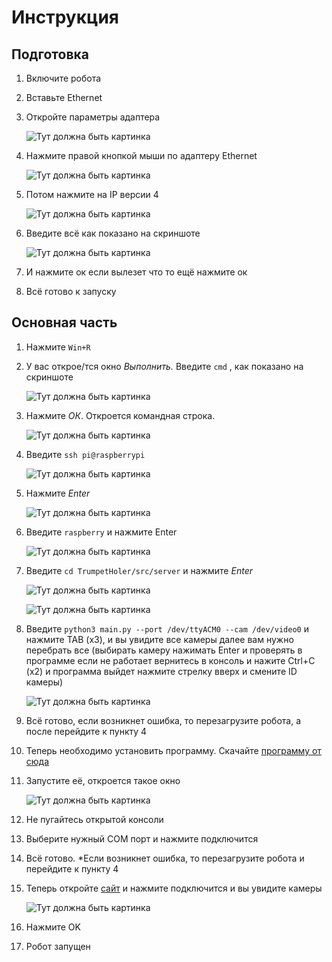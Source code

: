 # Инструкция

## Подготовка

1. Включите робота
2. Вставьте Ethernet
3. Откройте параметры адаптера

    ![Тут должна быть картинка](asset/Network1.png)

4. Нажмите правой кнопкой мыши по адаптеру Ethernet

    ![Тут должна быть картинка](asset/Network2.png)

5. Потом нажмите на IP версии 4

    ![Тут должна быть картинка](asset/Network3.png)

6. Введите всё как показано на скриншоте

    ![Тут должна быть картинка](asset/Network4.png)

7. И нажмите ок если вылезет что то ещё нажмите ок
8. Всё готово к запуску

## Основная часть

1. Нажмите `Win+R`
2. У вас открое/тся окно *Выполнить.* Введите `cmd` , как показано на скриншоте

    ![Тут должна быть картинка](asset/Win-R.png)

1. Нажмите *ОК*. Откроется командная строка.

    ![Тут должна быть картинка](asset/Cmd.png)

2. Введите `ssh pi@raspberrypi`

    ![Тут должна быть картинка](asset/Cmd-SSH.png)

3. Нажмите *Enter*

    ![Тут должна быть картинка](asset/Cmd-Password.png)

4. Введите `raspberry` и нажмите Enter

    ![Тут должна быть картинка](asset/Cmd-Connected.png)

5. Введите `cd TrumpetHoler/src/server` и нажмите *Enter*

    ![Тут должна быть картинка](asset/Cmd-CD1.png)

    ![Тут должна быть картинка](asset/Cmd-CD2.png)

6. Введите `python3 main.py --port /dev/ttyACM0 --cam /dev/video0` и нажмите TAB (x3), и вы увидите все камеры далее вам нужно перебрать все (выбирать камеру нажимать Enter и проверять в программе если не работает вернитесь в консоль и нажите Ctrl+C (x2) и программа выйдет нажмите стрелку вверх и смените ID камеры)

    ![Тут должна быть картинка](asset/Cmd-Command1.png)

7. Всё готово, если возникнет ошибка, то перезагрузите робота, а после перейдите к пункту 4
8. Теперь необходимо установить программу. Скачайте [программу от сюда](https://drive.google.com/file/d/1t-_TPyB-bFky28sUrci8jVrmXV0865e-/view)
9. Запустите её, откроется такое окно 

    ![Тут должна быть картинка](asset/Software.png)

10. Не пугайтесь открытой консоли
11. Выберите нужный COM порт и нажмите подключится
12. Всё готово. *Если возникнет ошибка, то перезагрузите робота и перейдите к пункту 4
13. Теперь откройте [сайт](https://robogradeindustriesteam.github.io/TrumpetHoler/) и нажмите подключится и вы увидите камеры

    ![Тут должна быть картинка](asset/Software.png)

14. Нажмите OK
15. Робот запущен
